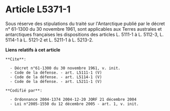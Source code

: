 # Article L5371-1

Sous réserve des stipulations du traité sur l'Antarctique publié par le décret n° 61-1300 du 30 novembre 1961, sont
applicables aux Terres australes et antarctiques françaises les dispositions des articles L. 5111-1 à L. 5112-3, L. 5114-1 à
L. 5121-2 et L. 5211-1 à L. 5213-2.

**Liens relatifs à cet article**

	**Cite**:

	  - Décret n°61-1300 du 30 novembre 1961, v. init.
	  - Code de la défense. - art. L5111-1 (V)
	  - Code de la défense. - art. L5114-1 (V)
	  - Code de la défense. - art. L5211-1 (V)

	**Codifié par**:

	  - Ordonnance 2004-1374 2004-12-20 JORF 21 décembre 2004
	  - Loi n°2005-1550 du 12 décembre 2005 - art. 1, v. init.
